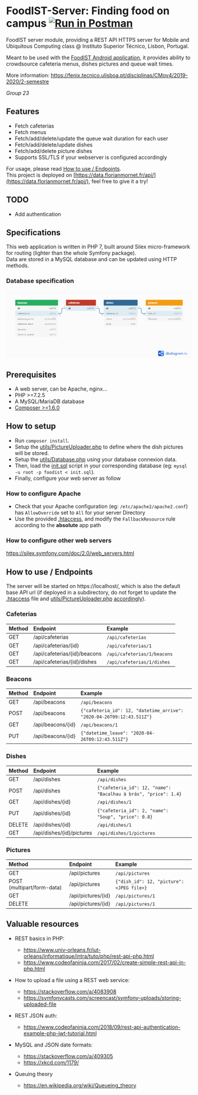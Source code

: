# FoodIST-Server: Finding food on campus [![Run in Postman](https://run.pstmn.io/button.svg)](https://app.getpostman.com/run-collection/419f476bdcd0fcbde597)
 
FoodIST server module, providing a REST API HTTPS server for Mobile and Ubiquitous Computing class @ Instituto Superior Técnico, Lisbon, Portugal.

Meant to be used with the [FoodIST Android application](https://github.com/geckoflume/FoodIST), it provides ability to crowdsource cafeteria menus, dishes pictures and queue wait times.

More information: https://fenix.tecnico.ulisboa.pt/disciplinas/CMov4/2019-2020/2-semestre

*Group 23*

## Features

- Fetch cafeterias
- Fetch menus
- Fetch/add/delete/update the queue wait duration for each user
- Fetch/add/delete/update dishes
- Fetch/add/delete picture dishes
- Supports SSL/TLS if your webserver is configured accordingly
 
For usage, please read [How to use / Endpoints](#how-to-use--endpoints).  
This project is deployed on [https://data.florianmornet.fr/api/](https://data.florianmornet.fr/api/), feel free to give it a try!

## TODO

- Add authentication

## Specifications

This web application is written in PHP 7, built around Silex micro-framework for routing (lighter than the whole Symfony package).  
Data are stored in a MySQL database and can be updated using HTTP methods.

### Database specification

![Database relationship diagram](database.png "Database relationship diagram")

## Prerequisites

- A web server, can be Apache, nginx...
- PHP >=7.2.5
- A MySQL/MariaDB database
- [Composer >=1.6.0](https://getcomposer.org/download/)

## How to setup

- Run `composer install`.
- Setup the [utils/PictureUploader.php] to define where the dish pictures will be stored.
- Setup the [utils/Database.php] using your database connexion data.
- Then, load the [init.sql] script in your corresponding database (eg: `mysql -u root -p foodist < init.sql`).
- Finally, configure your web server as follow

### How to configure Apache

- Check that your Apache configuration (eg: `/etc/apache2/apache2.conf`) has `AllowOverride` set to `All` for your server Directory
- Use the provided [.htaccess], and modify the `FallbackResource` rule according to the **absolute** app path

### How to configure other web servers

https://silex.symfony.com/doc/2.0/web_servers.html

## How to use / Endpoints 

The server will be started on https://localhost/, which is also the default base API url (if deployed in a subdirectory, do not forget to update the [.htaccess] file and [utils/PictureUploader.php] [accordingly](#how_to_setup)).

### Cafeterias

| Method                     | Endpoint                     | Example                     |
|:-------------------------- |:---------------------------- |:--------------------------- |
| GET                        | /api/cafeterias              | `/api/cafeterias`           |
| GET                        | /api/cafeterias/{id}         | `/api/cafeterias/1`         |
| GET                        | /api/cafeterias/{id}/beacons | `/api/cafeterias/1/beacons` |
| GET                        | /api/cafeterias/{id}/dishes  | `/api/cafeterias/1/dishes`  |

### Beacons

| Method                     | Endpoint                     | Example                                                               |
|:-------------------------- |:---------------------------- |:--------------------------------------------------------------------- |
| GET                        | /api/beacons                 | `/api/beacons`                                                        |
| POST                       | /api/beacons                 | `{"cafeteria_id": 12, "datetime_arrive": "2020-04-26T09:12:43.511Z"}` |
| GET                        | /api/beacons/{id}            | `/api/beacons/1`                                                      |
| PUT                        | /api/beacons/{id}            | `{"datetime_leave": "2020-04-26T09:12:43.511Z"}`                      |


### Dishes

| Method                     | Endpoint                     | Example                                                         |
|:-------------------------- |:---------------------------- |:--------------------------------------------------------------- |
| GET                        | /api/dishes                  | `/api/dishes`                                                   |
| POST                       | /api/dishes                  | `{"cafeteria_id": 12, "name": "Bacalhau à brás", "price": 1.4}` |
| GET                        | /api/dishes/{id}             | `/api/dishes/1`                                                 |
| PUT                        | /api/dishes/{id}             | `{"cafeteria_id": 2, "name": "Soup", "price": 0.8}`             |
| DELETE                     | /api/dishes/{id}             | `/api/dishes/1`                                                 |
| GET                        | /api/dishes/{id}/pictures    | `/api/dishes/1/pictures`                                        |

### Pictures

| Method                     | Endpoint                     | Example                                   |
|:-------------------------- |:---------------------------- |:----------------------------------------- |
| GET                        | /api/pictures                | `/api/pictures`                           |
| POST (multipart/form-data) | /api/pictures                | `{"dish_id": 12, "picture": <JPEG file>}` |
| GET                        | /api/pictures/{id}           | `/api/pictures/1`                         |
| DELETE                     | /api/pictures/{id}           | `/api/pictures/1`                         |

## Valuable resources

- REST basics in PHP:
    - https://www.univ-orleans.fr/iut-orleans/informatique/intra/tuto/php/rest-api-php.html
    - https://www.codeofaninja.com/2017/02/create-simple-rest-api-in-php.html
     
- How to upload a file using a REST web service:
	- https://stackoverflow.com/a/4083908
	- https://symfonycasts.com/screencast/symfony-uploads/storing-uploaded-file

- REST JSON auth:
 	- https://www.codeofaninja.com/2018/09/rest-api-authentication-example-php-jwt-tutorial.html
	 
- MySQL and JSON date formats:
   - https://stackoverflow.com/a/409305
   - https://xkcd.com/1179/
    
- Queuing theory
   - https://en.wikipedia.org/wiki/Queueing_theory

[utils/PictureUploader.php]: utils/PictureUploader.php
[utils/Database.php]: utils/Database.php
[init.sql]: init.sql
[.htaccess]: .htaccess